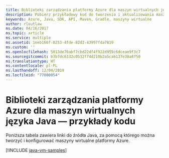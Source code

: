 ```yaml
---
title: Biblioteki zarządzania platformy Azure dla maszyn wirtualnych języka Java — przykłady kodu
description: Pobierz przykładowy kod do tworzenia i aktualizowania maszyn wirtualnych platformy Azure za pomocą bibliotek zarządzania Azure dla języka Java
keywords: Azure, Java, SDK, API, Maven, Gradle, maszyny wirtualne
author: rloutlaw
ms.date: 04/16/2017
ms.topic: article
ms.service: multiple
ms.assetid: 1eeb166f-8253-4fde-82d2-43997fda7819
ms.custom: ''
ms.openlocfilehash: 5013de76abf7cbd22df4f922d959c6dceae9f3c7
ms.sourcegitcommit: b3b7dc6332c0532f74d210b2a5cab137e38a6750
ms.translationtype: HT
ms.contentlocale: pl-PL
ms.lasthandoff: 12/04/2019
ms.locfileid: "77000054"
---
```

# <a name="azure-management-libraries-for-java---virtual-machine-samples"></a>Biblioteki zarządzania platformy Azure dla maszyn wirtualnych języka Java — przykłady kodu

Poniższa tabela zawiera linki do źródła Java, za pomocą którego można tworzyć i konfigurować maszyny wirtualne platformy Azure.

[!INCLUDE [java-vm-samples](includes/java-vm-samples.md)]
